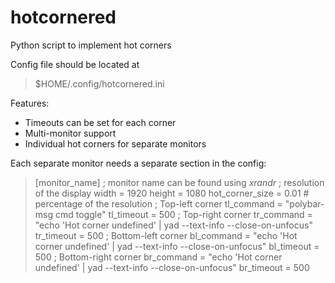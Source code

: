 # hotcornered
Python script to implement hot corners

Config file should be located at 
>$HOME/.config/hotcornered.ini

Features:
- Timeouts can be set for each corner
- Multi-monitor support
- Individual hot corners for separate monitors

Each separate monitor needs a separate section in the config:
>[monitor_name]
>; monitor name can be found using *xrandr*
>; resolution of the display
>width = 1920
>height = 1080
>hot_corner_size = 0.01 # percentage of the resolution
>; Top-left corner
>tl_command = "polybar-msg cmd toggle" 
>tl_timeout = 500
>; Top-right corner
>tr_command = "echo 'Hot corner undefined' | yad --text-info --close-on-unfocus"
>tr_timeout = 500
>; Bottom-left corner
>bl_command = "echo 'Hot corner undefined' | yad --text-info --close-on-unfocus"
>bl_timeout = 500
>; Bottom-right corner
>br_command = "echo 'Hot corner undefined' | yad --text-info --close-on-unfocus"
>br_timeout = 500
